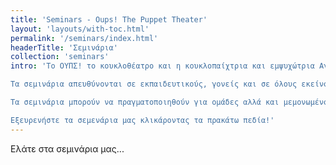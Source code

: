 ```yaml
---
title: 'Seminars - Oups! The Puppet Theater'
layout: 'layouts/with-toc.html'
permalink: '/seminars/index.html'
headerTitle: 'Σεμινάρια'
collection: 'seminars'
intro: 'Το ΟΥΠΣ! το κουκλοθέατρο και η κουκλοπαίχτρια και εμψυχώτρια Αγγελική Γουναρίδη παρουσιάζει σεμινάρια για ενήλικες που σκοπό έχουν να ξεκλειδώσουν τα μυστικά του παιχνιδιού και του κουκλοθέατρου.

Τα σεμινάρια απευθύνονται σε εκπαιδευτικούς, γονείς και σε όλους εκείνους που ασχολούνται με τα παιδιά και με τις παραστατικές τέχνες.

Τα σεμινάρια μπορούν να πραγματοποιηθούν για ομάδες αλλά και μεμονωμένους μαθητές. Η διάρκεια μπορεί να ποικίλει ανάλογα.

Εξευρενήστε τα σεμενάρια μας κλικάροντας τα πρακάτω πεδία!'
---
```


Ελάτε στα σεμινάρια μας...